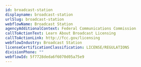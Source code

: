 ```yaml
---
id: broadcast-station
displayname: broadcast-station
urlSlug: broadcast-station
webflowName: Broadcast Station
agencyAdditionalContext: Federal Communications Commission
callToActionText: Learn About Broadcast Licensing
callToActionLink: http://fcc.gov/licensing
webflowIndustry: Broadcast Station
licenseCertificationClassification: LICENSE/REGULATIONS
divisionPhone: ""
webflowId: 5f7728deda6f6070d05a75e9
---
```

